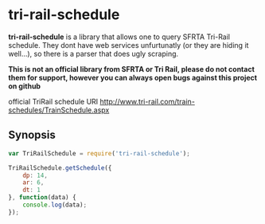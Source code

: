 # tri-rail-schedule

**tri-rail-schedule** is a library that allows one to query SFRTA Tri-Rail schedule. They dont have web services unfurtunatly (or they are hiding it well...), so there is a parser that does ugly scraping.

**This is not an official library from SFRTA or Tri Rail, please do not contact them for support, however you can always open bugs against this project on github**

official TriRail schedule URI <http://www.tri-rail.com/train-schedules/TrainSchedule.aspx>

## Synopsis

```javascript
var TriRailSchedule = require('tri-rail-schedule');

TriRailSchedule.getSchedule({
    dp: 14,
    ar: 6,
    dt: 1
}, function(data) {
    console.log(data);
});

```
